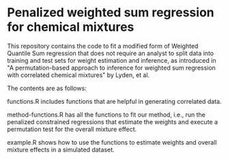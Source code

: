 # Penalized weighted sum regression for chemical mixtures
This repository contains the code to fit a modified form of Weighted Quantile Sum regression that does not require an analyst to split data into training and test sets for weight estimation and inference, as introduced in "A permutation-based approach to inference for weighted sum regression with correlated chemical mixtures" by Lyden, et al.

The contents are as follows:

functions.R includes functions that are helpful in generating correlated data.

method-functions.R has all the functions to fit our method, i.e., run the penalized constrained regressions that estimate the weights and execute a permutation test for the overall mixture effect.

example.R shows how to use the functions to estimate weights and overall mixture effects in a simulated dataset.
